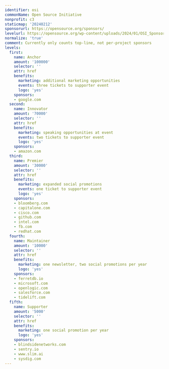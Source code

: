 ```yaml
---
identifier: osi
commonName: Open Source Initiative
nonprofit: c3
staticmap: '20240212'
sponsorurl: https://opensource.org/sponsors/
levelurl: https://opensource.org/wp-content/uploads/2024/01/OSI_Sponsorship_2024.pdf
normalize: 'true'
comment: Currently only counts top-line, not per-project sponsors
levels:
  first:
    name: Anchor
    amount: '100000'
    selector: ''
    attr: href
    benefits:
      marketing: additional marketing opportunities
      events: three tickets to supporter event
      logo: 'yes'
    sponsors:
    - google.com
  second:
    name: Innovator
    amount: '70000'
    selector: ''
    attr: href
    benefits:
      marketing: speaking opportunities at event
      events: two tickets to supporter event
      logo: 'yes'
    sponsors:
    - amazon.com
  third:
    name: Premier
    amount: '30000'
    selector: ''
    attr: href
    benefits:
      marketing: expanded social promotions
      events: one ticket to supporter event
      logo: 'yes'
    sponsors:
    - bloomberg.com
    - capitalone.com
    - cisco.com
    - github.com
    - intel.com
    - fb.com
    - redhat.com
  fourth:
    name: Maintainer
    amount: '10000'
    selector: ''
    attr: href
    benefits:
      marketing: one newsletter, two social promotions per year
      logo: 'yes'
    sponsors:
    - ferretdb.io
    - microsoft.com
    - openlogic.com
    - salesforce.com
    - tidelift.com
  fifth:
    name: Supporter
    amount: '5000'
    selector: ''
    attr: href
    benefits:
      marketing: one social promotion per year
      logo: 'yes'
    sponsors:
    - blindsidenetworks.com
    - sentry.io
    - www.slim.ai
    - sysdig.com
---
```


